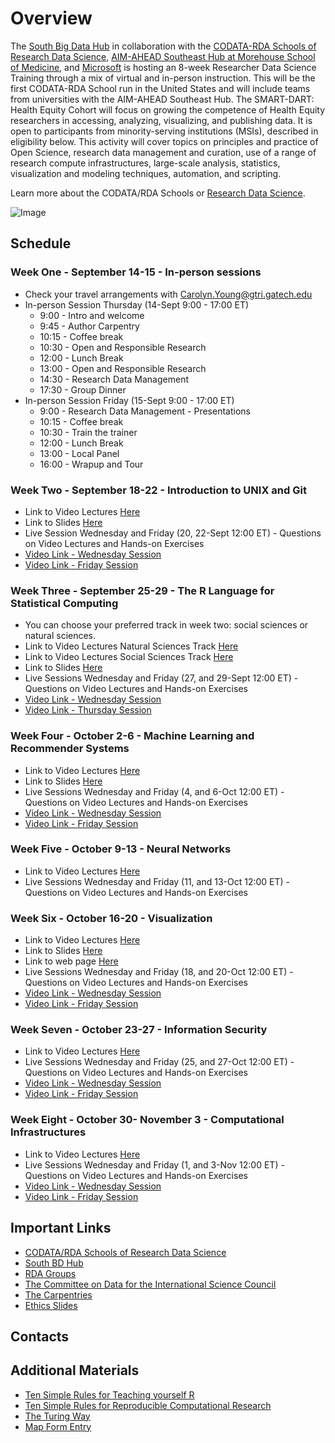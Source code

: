 # Overview

The [South Big Data Hub](https://southbigdatahub.org/) in collaboration with the [CODATA-RDA Schools of Research Data Science](https://www.datascienceschools.org/), [AIM-AHEAD Southeast Hub at Morehouse School of Medicine](https://aim-ahead.net/), and [Microsoft](https://www.microsoft.com/en-us/education?icid=CNavMSCOML0_Studentsandeducation) is hosting an 8-week Researcher Data Science Training through a mix of virtual and in-person instruction. This will be the first CODATA-RDA School run in the United States and will include teams from universities with the AIM-AHEAD Southeast Hub. The SMART-DART: Health Equity Cohort will focus on growing the competence of Health Equity researchers in accessing, analyzing, visualizing, and publishing data. It is open to participants from minority-serving institutions (MSIs), described in eligibility below. This activity will cover topics on principles and practice of Open Science, research data management and curation, use of a range of research compute infrastructures, large-scale analysis, statistics, visualization and modeling techniques, automation, and scripting.

Learn more about the CODATA/RDA Schools or [Research Data Science](https://www.datascienceschools.org/). 

![Image](https://github.com/CODATA-RDA-DataScienceSchools/Materials/blob/master/docs/DataAtlanta2022/IMG_3404.jpg)

## Schedule

### Week One - September 14-15 - In-person sessions 
   * Check your travel arrangements with Carolyn.Young@gtri.gatech.edu
   * In-person Session Thursday (14-Sept 9:00 - 17:00 ET)
        * 9:00 - Intro and welcome
        * 9:45 - Author Carpentry
        * 10:15 - Coffee break
        * 10:30 - Open and Responsible Research
        * 12:00 - Lunch Break
        * 13:00 - Open and Responsible Research
        * 14:30 - Research Data Management
        * 17:30 - Group Dinner
   * In-person Session Friday (15-Sept 9:00 - 17:00 ET)
        * 9:00 - Research Data Management - Presentations
        * 10:15 - Coffee break
        * 10:30 - Train the trainer
        * 12:00 - Lunch Break
        * 13:00 - Local Panel
        * 16:00 - Wrapup and Tour
### Week Two - September 18-22 - Introduction to UNIX and Git 
   * Link to Video Lectures [Here]()
   * Link to Slides [Here]()
   * Live Session Wednesday and Friday (20, 22-Sept 12:00 ET) - Questions on Video Lectures and Hands-on Exercises
   * [Video Link - Wednesday Session]()
   * [Video Link - Friday Session]()
### Week Three - September 25-29 - The R Language for Statistical Computing
   * You can choose your preferred track in week two: social sciences or natural sciences.
   * Link to Video Lectures Natural Sciences Track [Here](week2_NS.md)
   * Link to Video Lectures Social Sciences Track [Here](week2_SS.md)
   * Link to Slides [Here](presentations_week2)
   * Live Sessions Wednesday and Friday (27, and 29-Sept 12:00 ET) - Questions on Video Lectures and Hands-on Exercises
   * [Video Link - Wednesday Session]()
   * [Video Link - Thursday Session]()
### Week Four - October 2-6 - Machine Learning and Recommender Systems
   * Link to Video Lectures [Here]()
   * Link to Slides [Here]()
   * Live Sessions Wednesday and Friday (4, and 6-Oct 12:00 ET) - Questions on Video Lectures and Hands-on Exercises
   * [Video Link - Wednesday Session]()
   * [Video Link - Friday Session]()
### Week Five - October 9-13 - Neural Networks
   * Link to Video Lectures [Here]()
   * Live Sessions Wednesday and Friday (11, and 13-Oct 12:00 ET) - Questions on Video Lectures and Hands-on Exercises
### Week Six - October 16-20 - Visualization
   * Link to Video Lectures [Here](week6.md)
   * Link to Slides [Here]()
   * Link to web page [Here](https://htmlpreview.github.io/?https://github.com/CODATA-RDA-DataScienceSchools/Materials/blob/master/docs/DataAtlanta2022/presentations_week7/DataVizpracticalGuideP.html)
   * Live Sessions Wednesday and Friday (18, and 20-Oct 12:00 ET) - Questions on Video Lectures and Hands-on Exercises
   * [Video Link - Wednesday Session]()
   * [Video Link - Friday Session]()
### Week Seven - October 23-27 - Information Security
   * Link to Video Lectures [Here]()
   * Live Sessions Wednesday and Friday (25, and 27-Oct 12:00 ET) - Questions on Video Lectures and Hands-on Exercises
   * [Video Link - Wednesday Session]()
   * [Video Link - Friday Session]()
### Week Eight - October 30- November 3 - Computational Infrastructures
   * Link to Video Lectures [Here]()
   * Live Sessions Wednesday and Friday (1, and 3-Nov 12:00 ET) - Questions on Video Lectures and Hands-on Exercises
   * [Video Link - Wednesday Session]()
   * [Video Link - Friday Session]()

## Important Links

* [CODATA/RDA Schools of Research Data Science](https://www.datascienceschools.org/)
* [South BD Hub](https://southbigdatahub.org)
* [RDA Groups](https://www.rd-alliance.org/groups)
* [The Committee on Data for the International Science Council](https://www.codata.org)
* [The Carpentries](https://carpentries.org/)
* [Ethics Slides](https://docs.google.com/presentation/d/1Hi2wSfae9iNedbIwzV2K0UoKxoWWeVb_/edit?usp=sharing&ouid=110678776512411560114&rtpof=true&sd=true)

## Contacts 

## Additional Materials

* [Ten Simple Rules for Teaching yourself R](https://journals.plos.org/ploscompbiol/article?id=10.1371/journal.pcbi.1010372)
* [Ten Simple Rules for Reproducible Computational Research](https://journals.plos.org/ploscompbiol/article?id=10.1371/journal.pcbi.1003285)
* [The Turing Way](https://the-turing-way.netlify.app/welcome)
* [Map Form Entry](https://docs.google.com/forms/d/19V46loM5kSaS2w2GONPcixNhmrDrRQ8weI7O552jiHY/edit)
